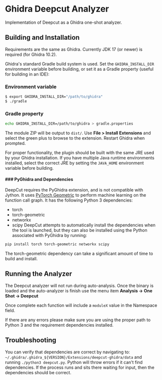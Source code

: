 Ghidra Deepcut Analyzer
=======================

Implementation of Deepcut as a Ghidra one-shot analyzer. 

## Building and Installation
Requirements are the same as Ghidra.  Currently JDK 17 (or newer) is required (for Ghidra 10.2).

Ghidra's standard Gradle build system is used. Set the
`GHIDRA_INSTALL_DIR` environment variable before building, or set it as
a Gradle property (useful for building in an IDE):

### Environment variable
```bash
$ export GHIDRA_INSTALL_DIR="/path/to/ghidra"
$ ./gradle
```

### Gradle property
```bash
echo GHIDRA_INSTALL_DIR=/path/to/ghidra > gradle.properties
```

The module ZIP will be output to `dist/`. Use **File > Install
Extensions** and select the green plus to browse to the
extension. Restart Ghidra when prompted.

For proper functionality, the plugin should be built with the same JRE
used by your Ghidra installation. If you have multiple Java runtime
environments installed, select the correct JRE by setting the
`JAVA_HOME` environment variable before building.

#### ### PyGhidra and Dependencies

DeepCut requires the PyGhidra extension, and is not compatible with Jython. It uses [PyTorch Geometric](https://pytorch-geometric.readthedocs.io/) to perform machine learning on the function call graph. It has the following Python 3 dependencies:
  - torch
  - torch-geometric
  - networkx
  - scipy
DeepCut attempts to automatically install the dependencies when the tool is launched, but they can also be installed using the Python associated with PyGhidra by running:
```bash
pip install torch torch-geometric networkx scipy
```
The torch-geometric dependency can take a significant amount of time to build and install.

## Running the Analyzer
The Deepcut analyzer will not run during auto-analysis. Once the binary
is loaded and the auto-analyzer is finish use the menu item **Analysis
-> One Shot -> Deepcut**

Once complete each function will include a `moduleX` value in the
Namespace field.

If there are any errors please make sure you are using the proper path
to Python 3 and the requirement dependencies installed.

## Troubleshooting
You can verify that dependencies are correct by navigating to:
`~/.ghidra/.ghidra_${VERSION}/Extensions/deepcut-ghidra/data`
and running `./python3 deepcut.py`.  Python will throw errors if it
can't find dependencies.  If the process runs and sits there waiting
for input, then the dependencies should be correct.